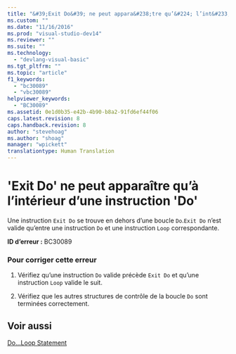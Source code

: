 ```yaml
---
title: "&#39;Exit Do&#39; ne peut appara&#238;tre qu’&#224; l’int&#233;rieur d’une instruction &#39;Do&#39; | Microsoft Docs"
ms.custom: ""
ms.date: "11/16/2016"
ms.prod: "visual-studio-dev14"
ms.reviewer: ""
ms.suite: ""
ms.technology: 
  - "devlang-visual-basic"
ms.tgt_pltfrm: ""
ms.topic: "article"
f1_keywords: 
  - "bc30089"
  - "vbc30089"
helpviewer_keywords: 
  - "BC30089"
ms.assetid: 0e1d0b35-e42b-4b90-b8a2-91fd6ef44f06
caps.latest.revision: 8
caps.handback.revision: 8
author: "stevehoag"
ms.author: "shoag"
manager: "wpickett"
translationtype: Human Translation
---
```

# &#39;Exit Do&#39; ne peut appara&#238;tre qu’&#224; l’int&#233;rieur d’une instruction &#39;Do&#39;
Une instruction `Exit Do` se trouve en dehors d’une boucle `Do`.`Exit Do` n’est valide qu’entre une instruction `Do` et une instruction `Loop` correspondante.  
  
 **ID d’erreur :** BC30089  
  
### Pour corriger cette erreur  
  
1.  Vérifiez qu’une instruction `Do` valide précède `Exit Do` et qu’une instruction `Loop` valide le suit.  
  
2.  Vérifiez que les autres structures de contrôle de la boucle `Do` sont terminées correctement.  
  
## Voir aussi  
 [Do...Loop Statement](../../visual-basic/language-reference/statements/do-loop-statement.md)